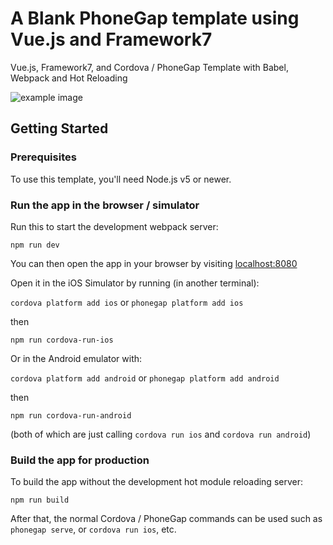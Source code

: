 # A Blank PhoneGap template using Vue.js and Framework7

Vue.js, Framework7, and Cordova / PhoneGap Template with Babel, Webpack and Hot Reloading

![example image](https://github.com/phonegap/phonegap-template-vue-f7-blank/raw/master/example-blank.png)

## Getting Started

### Prerequisites

To use this template, you'll need Node.js v5 or newer.


### Run the app in the browser / simulator

Run this to start the development webpack server:

```
npm run dev
```

You can then open the app in your browser by visiting [localhost:8080](http://localhost:8080)

Open it in the iOS Simulator by running (in another terminal):

`cordova platform add ios` or `phonegap platform add ios`

then

```
npm run cordova-run-ios
```

Or in the Android emulator with:

`cordova platform add android` or `phonegap platform add android`

then

```
npm run cordova-run-android
```

(both of which are just calling `cordova run ios` and `cordova run android`)


### Build the app for production

To build the app without the development hot module reloading server:

```
npm run build
```

After that, the normal Cordova / PhoneGap commands can be used such as `phonegap serve`, or `cordova run ios`, etc.


